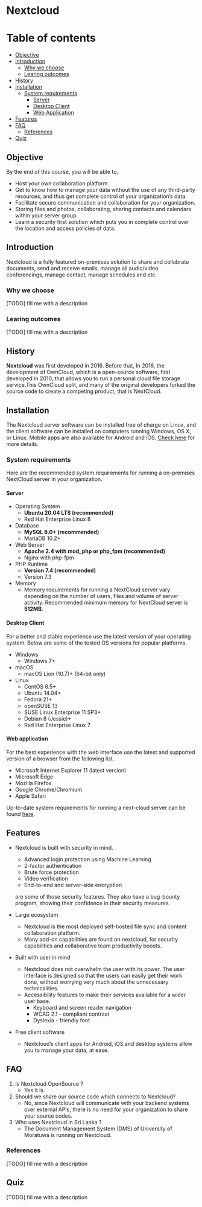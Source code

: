 # Nextcloud

# Table of contents

- [Objective](#objective)
- [Introduction](#introduction)
    - [Why we choose](#why-we-choose)
    - [Learing outcomes](#learning-outcomes)
- [History](#history)
- [Installation](#installation)
    - [System requirements](#system-requirements)
        - [Server](#server)
        - [Desktop Client](#desktop-client)
        - [Web Application](#web-application)
- [Features](#features)
- [FAQ](#faq)
    - [References](#references)
- [Quiz](#quiz)

## Objective

By the end of this course, you will be able to,
- Host your own collaboration platform.
- Get to know how to manage your data without the use of any third-party resources, and thus get complete control of your organization’s data.
- Facilitate secure communication and collaboration for your organization.
- Storing files and photos, collaborating, sharing contacts and calendars within your server group. 
- Learn a security first solution which puts you in complete control over the location and access policies of data.


##  Introduction

Nextcloud is a fully featured on-premises solution to share and collabrate documents, send and receive emails, manage all audio/video conferencings, manage contact, manage schedules and etc.

### Why we choose

[TODO] fill me with a description

### Learing outcomes

[TODO] fill me with a description

## History

__Nextcloud__ was first developed in 2016. Before that, In 2016, the development of OwnCloud,  which is a open-source software, first developed in 2010, that allows you to run a personal cloud file storage service.This OwnCloud split, and many of the original developers forked the source code to create a competing product, that is NextCloud.

## Installation

The Nextcloud server software can be installed free of charge on Linux, and the client software can be installed on computers running Windows, OS X, or Linux. Mobile apps are also available for Android and iOS. [Check here](https://nextcloud.com/install/) for more details.

### System requirements

Here are the recommended system requirements for running a on-premises NextCloud server in your organization.

#### Server

- Operating System
    - __Ubuntu 20.04 LTS (recommended)__
    - Red Hat Enterprise Linux 8
- Database
    - __MySQL 8.0+ (recommended)__
    - MariaDB 10.2+
- Web Server
    - __Apache 2.4 with mod_php or php_fpm (recommended)__
    - Nginx with php-fpm
- PHP Runtime
    - __Version 7.4 (recommended)__
    - Version 7.3
- Memory
    - Memory requirements for running a NextCloud server vary depending on the number of users, files and volume of server activity. Recommended minimum memory for NextCloud server is __512MB__.

#### Desktop Client

For a better and stable experience use the latest version of your operating system. Below are some of the tested OS versions for popular platforms.

- Windows
    - Windows 7+
- macOS
    - macOS Lion (10.7)+ (64-bit only)
- Linux
    - CentOS 6.5+
    - Ubuntu 14.04+
    - Fedora 21+
    - openSUSE 13
    - SUSE Linux Enterprise 11 SP3+
    - Debian 8 (Jessie)+
    - Red Hat Enterprise Linux 7

#### Web application

For the best experience with the web interface use the latest and supported version of a browser from the following list.

- Microsoft Internet Explorer 11 (latest version)
- Microsoft Edge
- Mozilla Firefox
- Google Chrome/Chromium
- Apple Safari

Up-to-date system requirements for running a next-cloud server can be found [here](https://docs.nextcloud.com/server/latest/admin_manual/installation/system_requirements.html).

## Features

- Nextcloud is built with security in mind. 
    - Advanced login protection using Machine Learning
    - 2-factor authentication
    - Brute force protection
    - Video verification
    - End-to-end and server-side encryption
    
    are some of those security features. They also have a bug-bounty program, showing their confidence in their security measures.
- Large ecosystem
    - Nextcloud is the most deployed self-hosted file sync and content collaboration platform.
    - Many add-on capabilities are found on nextcloud, for security capabilities and collaborative team productivity boosts.
- Built with user in mind
    - Nextcloud does not overwhelm the user with its power. The user interface is designed so that the users can easily get their work done, without worrying very much about the unnecessary technicalities.
    - Accessibility features to make their services available for a wider user base.
        - Keyboard and screen reader navigation
        - WCAG 2.1 - compliant contrast
        - Dyslexia - friendly font
- Free client software
    - Nextcloud’s client apps for Android, iOS and  desktop systems allow you to manage your data, at ease.


## FAQ

1. Is Nextcloud OpenSource ?
    - Yes it is.
1. Should we share our source code which connects to Nextcloud?
    - No, since Nextcloud will communicate with your backend systems over external APIs, there is no need for your organization to share your source codes.
1. Who uses Nextcloud in Sri Lanka ?
    - The Document Management System (DMS) of University of Moratuwa is running on Nextcloud.


### References

[TODO] fill me with a description

## Quiz

[TODO] fill me with a description